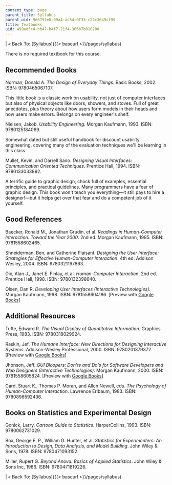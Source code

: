 ```yaml
---
content_type: page
parent_title: Syllabus
parent_uid: 9e6792e8-09a4-ac54-0f33-c22c3649cf99
title: Textbooks
uid: 499ad5c4-bb47-b4f7-21f4-366b7b010200
---
```


| « Back To: [Syllabus]({{< baseurl >}}/pages/syllabus) 

There is no required textbook for this course.

Recommended Books
-----------------

Norman, Donald A. _The Design of Everyday Things_. Basic Books, 2002. ISBN: 9780465067107.

This little book is a classic work on usability, not just of computer interfaces but also of physical objects like doors, showers, and stoves. Full of great anecdotes, plus theory about how users form models in their heads and how users make errors. Belongs on every engineer's shelf.

Nielsen, Jakob. _Usability Engineering_. Morgan Kaufmann, 1993. ISBN: 9780125184069.

Somewhat dated but still useful handbook for discount usability engineering, covering many of the evaluation techniques we'll be learning in this class.

Mullet, Kevin, and Darrell Sano. _Designing Visual Interfaces: Communication Oriented Techniques_. Prentice Hall, 1994. ISBN: 9780133033892.

A terrific guide to graphic design, chock full of examples, essential principles, and practical guidelines. Many programmers have a fear of graphic design. This book won't teach you everything—it still pays to hire a designer!—but it helps get over that fear and do a competent job of it yourself.

Good References
---------------

Baecker, Ronald M., Jonathan Grudin, et al. _Readings in Human-Computer Interaction: Toward the Year 2000_. 2nd ed. Morgan Kaufmann, 1995. ISBN: 9781558602465.

Shneiderman, Ben, and Catherine Plaisant. _Designing the User Interface: Strategies for Effective Human-Computer Interaction_. 4th ed. Addison Wesley, 2004. ISBN: 9780321197863.

Dix, Alan J., Janet E. Finlay, et al. _Human-Computer Interaction_. 2nd ed. Prentice Hall, 1998. ISBN: 9780132398640.

Olsen, Dan R. _Developing User Interfaces (Interactive Technologies)_. Morgan Kaufmann, 1998. ISBN: 9781558604186. \[Preview with [Google Books](http://books.google.com/books?id=aSfZMN9QhNwC&pg=PAfrontcover)\]

Additional Resources
--------------------

Tufte, Edward R. _The Visual Display of Quantitative Information_. Graphics Press, 1983. ISBN: 9780318029924.

Raskin, Jef. _The Humane Interface: New Directions for Designing Interactive Systems_. Addison-Wesley Professional, 2000. ISBN: 9780201379372. \[Preview with [Google Books](http://books.google.com/books?id=D39vjmLfO3kC&pg=PAfrontcover)\]

Jhonson, Jeff. _GUI Bloopers: Don'ts and Do's for Software Developers and Web Designers (Interactive Technologies)_. Morgan Kaufmann, 2000. ISBN: 9781558605824. \[Preview with [Google Books](http://books.google.com/books?id=-kcKpqzbBR0C&pg=Pafrontcover)\]

Card, Stuart K., Thomas P. Moran, and Allen Newell, eds. _The Psychology of Human-Computer Interaction_. Lawrence Erlbaum, 1983. ISBN: 9780898592436.

Books on Statistics and Experimental Design
-------------------------------------------

Gonick, Larry. _Cartoon Guide to Statistics_. HarperCollins, 1993. ISBN: 9780062731029.

Box, George E. P., William G. Hunter, et al. _Statistics for Experimenters: An Introduction to Design, Data Analysis, and Model Building_. John Wiley & Sons, 1978. ISBN: 9780471093152.

Miller, Rupert G. _Beyond Anova: Basics of Applied Statistics_. John Wiley & Sons Inc, 1986. ISBN: 9780471819226.

| « Back To: [Syllabus]({{< baseurl >}}/pages/syllabus)